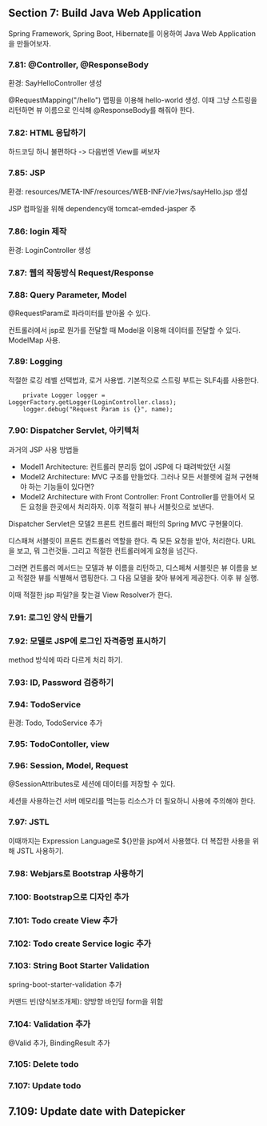 ## Section 7: Build Java Web Application
Spring Framework, Spring Boot, Hibernate를 이용하여 Java Web Application을 만들어보자.

### 7.81: @Controller, @ResponseBody
환경: SayHelloController 생성

@RequestMapping("/hello") 맵핑을 이용해 hello-world 생성. 이때 그냥 스트링을 리턴하면 뷰 이름으로 인식해 @ResponseBody를 해줘야 한다.

### 7.82: HTML 응답하기
하드코딩 하니 불편하다 -> 다음번엔 View를 써보자

### 7.85: JSP 
환경: resources/META-INF/resources/WEB-INF/vie가ws/sayHello.jsp 생성

JSP 컴파일을 위해 dependency애 tomcat-emded-jasper 추

### 7.86: login 제작
환경: LoginController 생성

### 7.87: 웹의 작동방식 Request/Response

### 7.88: Query Parameter, Model
@RequestParam로 파라미터를 받아올 수 있다.

컨트롤러에서 jsp로 뭔가를 전달할 때 Model을 이용해 데이터를 전달할 수 있다. ModelMap 사용.

### 7.89: Logging
적절한 로깅 레벨 선택법과, 로거 사용법. 기본적으로 스트링 부트는 SLF4j를 사용한다.

```
    private Logger logger = LoggerFactory.getLogger(LoginController.class);
    logger.debug("Request Param is {}", name);
```

### 7.90: Dispatcher Servlet, 아키텍처
과거의 JSP 사용 방법들
- Model1 Architecture: 컨트롤러 분리등 없이 JSP에 다 떄려박았던 시절
- Model2 Architecture: MVC 구조를 만들었다. 그러나 모든 서블렛에 걸쳐 구현해야 하는 기능들이 있다면?
- Model2 Architecture with Front Controller: Front Controller를 만들어서 모든 요청을 한곳에서 처리하자. 이후 적절히 뷰나 서블릿으로 보낸다.

Dispatcher Servlet은 모델2 프론트 컨트롤러 패턴의 Spring MVC 구현물이다.

디스패쳐 서블릿이 프론트 컨트롤러 역할을 한다. 즉 모든 요청을 받아, 처리한다. URL을 보고, 뭐 그런것들. 그리고 적절한 컨트롤러에게 요청을 넘긴다.

그러면 컨트롤러 메서드는 모델과 뷰 이름을 리턴하고, 디스페쳐 서블릿은 뷰 이름을 보고 적절한 뷰를 식별해서 맵핑한다. 그 다음 모델을 찾아 뷰에게 제공한다. 이후 뷰 실행.

이때 적절한 jsp 파일?을 찾는걸 View Resolver가 한다.

### 7.91: 로그인 양식 만들기

### 7.92: 모델로 JSP에 로그인 자격증명 표시하기
method 방식에 따라 다르게 처리 하기.

### 7.93: ID, Password 검증하기

### 7.94: TodoService
환경: Todo, TodoService 추가

### 7.95: TodoContoller, view

### 7.96: Session, Model, Request
@SessionAttributes로 세션에 데이터를 저장할 수 있다.

세션을 사용하는건 서버 메모리를 먹는등 리소스가 더 필요하니 사용에 주의해야 한다.

### 7.97: JSTL
이때까지는 Expression Language로 ${}만을 jsp에서 사용했다. 더 복잡한 사용을 위해 JSTL 사용하기.

### 7.98: Webjars로 Bootstrap 사용하기

### 7.100: Bootstrap으로 디자인 추가

### 7.101: Todo create View 추가

### 7.102: Todo create Service logic 추가

### 7.103: String Boot Starter Validation
spring-boot-starter-validation 추가

커맨드 빈(양식보조개체): 양방향 바인딩 form을 위함

### 7.104: Validation 추가 
@Valid 추가, BindingResult 추가

### 7.105: Delete todo

### 7.107: Update todo

## 7.109: Update date with Datepicker

